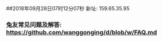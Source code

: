 ##2018年09月28日07时12分07秒 新址: 159.65.35.95
### 兔友常见问题及解答: https://github.com/wanggonging/d/blob/w/FAQ.md
